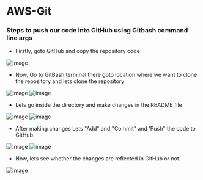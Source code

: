 # AWS-Git

### Steps to push our code into GitHub using Gitbash command line args

- Firstly, goto GitHub and copy the repository code

![image](https://github.com/Anusha2710/AWS-Git/assets/47424821/000aee08-6d7c-4620-9478-52215b9d1986)

- Now, Go to GitBash terminal there goto location where we want to clone the repository and lets clone the repository

![image](https://github.com/Anusha2710/AWS-Git/assets/47424821/9b1fe988-67cc-42ee-99b7-9587f20dfd38)
![image](https://github.com/Anusha2710/AWS-Git/assets/47424821/b34ff3a0-a821-4d6d-affb-a1cc5398a24d)

- Lets go inside the directory and make changes in the README file

![image](https://github.com/Anusha2710/AWS-Git/assets/47424821/d5bca49b-dede-44f6-8fe8-c6f0415476b1)
![image](https://github.com/Anusha2710/AWS-Git/assets/47424821/cb6b194d-5575-44b2-88e3-aa285c4b3562)

- After making changes Lets "Add" and "Commit" and 'Push" the code to GitHub.

![image](https://github.com/Anusha2710/AWS-Git/assets/47424821/6b842625-07b5-407f-94bb-848f6d2db1b5)
![image](https://github.com/Anusha2710/AWS-Git/assets/47424821/eefccae8-8786-4b9d-b697-f6d69307a19c)

- Now, lets see whether the changes are reflected in GitHub or not.

![image](https://github.com/Anusha2710/AWS-Git/assets/47424821/07bb11cd-d968-4a76-8482-2a3c847b3a1c)
